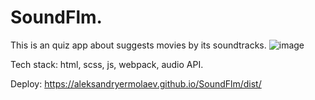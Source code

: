 # SoundFlm.

This is an quiz app about suggests movies by its soundtracks.
![image](https://user-images.githubusercontent.com/105563799/214019771-441372e6-534c-4cca-ae91-888dfa660b50.png)

Tech stack: html, scss, js, webpack, audio API.

Deploy: https://aleksandryermolaev.github.io/SoundFlm/dist/
